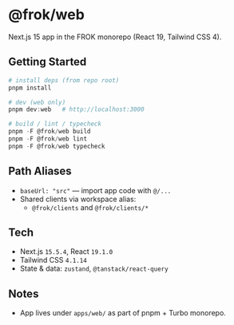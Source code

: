 # @frok/web

Next.js 15 app in the FROK monorepo (React 19, Tailwind CSS 4).

## Getting Started

```powershell
# install deps (from repo root)
pnpm install

# dev (web only)
pnpm dev:web   # http://localhost:3000

# build / lint / typecheck
pnpm -F @frok/web build
pnpm -F @frok/web lint
pnpm -F @frok/web typecheck
```

## Path Aliases

- `baseUrl: "src"` — import app code with `@/...`
- Shared clients via workspace alias:
  - `@frok/clients` and `@frok/clients/*`

## Tech

- Next.js `15.5.4`, React `19.1.0`
- Tailwind CSS `4.1.14`
- State & data: `zustand`, `@tanstack/react-query`

## Notes

- App lives under `apps/web/` as part of pnpm + Turbo monorepo.

